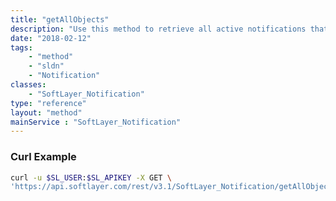 ```yaml
---
title: "getAllObjects"
description: "Use this method to retrieve all active notifications that can be subscribed to. "
date: "2018-02-12"
tags:
    - "method"
    - "sldn"
    - "Notification"
classes:
    - "SoftLayer_Notification"
type: "reference"
layout: "method"
mainService : "SoftLayer_Notification"
---
```


### Curl Example
```bash
curl -u $SL_USER:$SL_APIKEY -X GET \
'https://api.softlayer.com/rest/v3.1/SoftLayer_Notification/getAllObjects'
```
